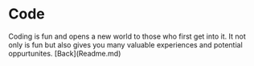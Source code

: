 # Code
<!DOCTYPE html>
<html>
<body>
Coding is fun and opens a new world to those who first get into it. It not only is fun but also gives you many valuable experiences and potential oppurtunites.
</body>
</html>
[Back](Readme.md)
